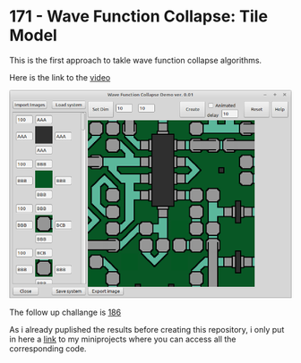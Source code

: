 # 171 - Wave Function Collapse: Tile Model

This is the first approach to takle wave function collapse algorithms.

Here is the link to the [video](https://www.youtube.com/watch?v=rI_y2GAlQFM)

![](preview.png)

The follow up challange is [186](../186%20-%20Wave%20Function%20Collapse:%20Overlapping%20Model/)

As i already puplished the results before creating this repository, i only put in here a [link](https://github.com/PascalCorpsman/mini_projects/tree/main/miniprojects/Wave_function_collapse/Tile_model) to my miniprojects where you can access all the corresponding code.